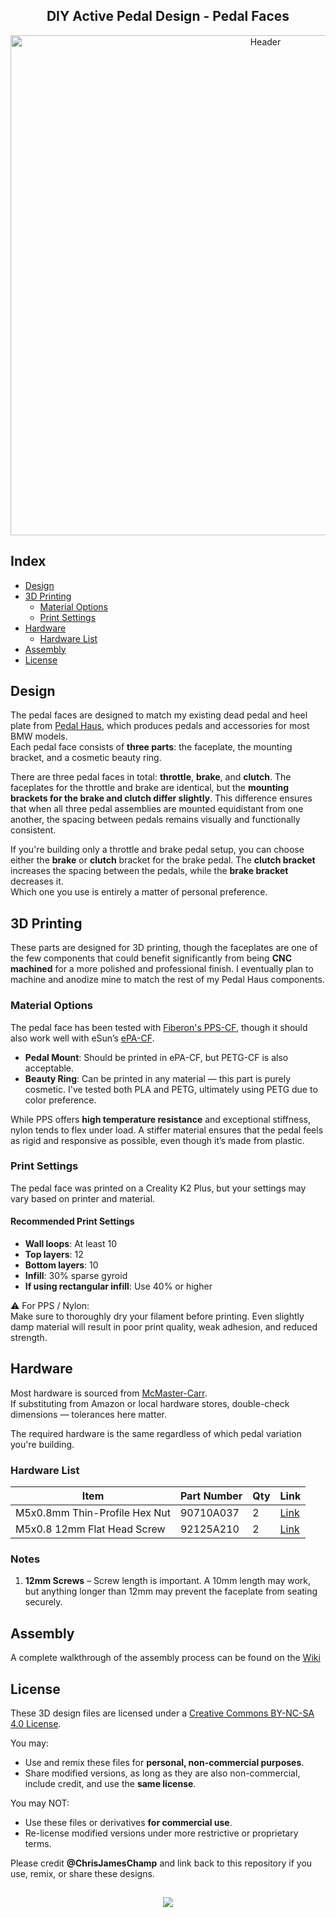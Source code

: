 <h2 align="center">DIY Active Pedal Design - Pedal Faces</h2>
<div align="center">
  <img width="800" alt="Header" src="https://github.com/chrisjameschamp/DIY-Active-Pedal-Design/blob/main/Design%20Files/Load%20Cell%20Arm/Images/Champ_Pedal_Faces_V1.png">
</div>

## Index

- [Design](#design)
- [3D Printing](#3d-printing)
   - [Material Options](#material-options)
   - [Print Settings](#print-settings)
- [Hardware](#hardware)
   - [Hardware List](#hardware-list)
- [Assembly](#assembly)
- [License](#license)

## Design

The pedal faces are designed to match my existing dead pedal and heel plate from [Pedal Haus](http://www.pedalhaus.com), which produces pedals and accessories for most BMW models.  
Each pedal face consists of **three parts**: the faceplate, the mounting bracket, and a cosmetic beauty ring.

There are three pedal faces in total: **throttle**, **brake**, and **clutch**. The faceplates for the throttle and brake are identical, but the **mounting brackets for the brake and clutch differ slightly**. This difference ensures that when all three pedal assemblies are mounted equidistant from one another, the spacing between pedals remains visually and functionally consistent.

If you're building only a throttle and brake pedal setup, you can choose either the **brake** or **clutch** bracket for the brake pedal. The **clutch bracket** increases the spacing between the pedals, while the **brake bracket** decreases it.  
Which one you use is entirely a matter of personal preference.

## 3D Printing

These parts are designed for 3D printing, though the faceplates are one of the few components that could benefit significantly from being **CNC machined** for a more polished and professional finish. I eventually plan to machine and anodize mine to match the rest of my Pedal Haus components.

### Material Options

The pedal face has been tested with [Fiberon's PPS-CF](https://a.co/d/0nK6oxm), though it should also work well with eSun’s [ePA-CF](https://a.co/d/0XDH10W).

- **Pedal Mount**: Should be printed in ePA-CF, but PETG-CF is also acceptable.
- **Beauty Ring**: Can be printed in any material — this part is purely cosmetic. I've tested both PLA and PETG, ultimately using PETG due to color preference.

While PPS offers **high temperature resistance** and exceptional stiffness, nylon tends to flex under load. A stiffer material ensures that the pedal feels as rigid and responsive as possible, even though it’s made from plastic.

### Print Settings

The pedal face was printed on a Creality K2 Plus, but your settings may vary based on printer and material.

#### Recommended Print Settings

- **Wall loops**: At least 10
- **Top layers**: 12
- **Bottom layers**: 10
- **Infill**: 30% sparse gyroid
- **If using rectangular infill**: Use 40% or higher

⚠️ For PPS / Nylon:  
Make sure to thoroughly dry your filament before printing. Even slightly damp material will result in poor print quality, weak adhesion, and reduced strength.

## Hardware

Most hardware is sourced from [McMaster-Carr](https://www.mcmaster.com/).  
If substituting from Amazon or local hardware stores, double-check dimensions — tolerances here matter.

The required hardware is the same regardless of which pedal variation you're building.

### Hardware List

| **Item**                        | **Part Number** | **Qty** | **Link** |
|---------------------------------|-----------------|---------|----------|
| M5x0.8mm Thin-Profile Hex Nut   | 90710A037       | 2       | [Link](https://www.mcmaster.com/90710A037/) |
| M5x0.8 12mm Flat Head Screw     | 92125A210       | 2       | [Link](https://www.mcmaster.com/92125A210/) |

### Notes

1. **12mm Screws** – Screw length is important. A 10mm length may work, but anything longer than 12mm may prevent the faceplate from seating securely.

## Assembly

A complete walkthrough of the assembly process can be found on the [Wiki](https://github.com/chrisjameschamp/DIY-Active-Pedal-Design/wiki/)

## License

These 3D design files are licensed under a [Creative Commons BY-NC-SA 4.0 License](https://creativecommons.org/licenses/by-nc-sa/4.0/).

You may:
- Use and remix these files for **personal, non-commercial purposes**.
- Share modified versions, as long as they are also non-commercial, include credit, and use the **same license**.

You may NOT:
- Use these files or derivatives **for commercial use**.
- Re-license modified versions under more restrictive or proprietary terms.

Please credit **@ChrisJamesChamp** and link back to this repository if you use, remix, or share these designs.

##

<div align="center">
  <a href="https://paypal.me/Champeau?country.x=US&locale.x=en_US"><img src="https://img.shields.io/badge/Buy_Me_A_Coffee-FFDD00?style=for-the-badge&logo=buy-me-a-coffee&logoColor=black"></a>
</div>